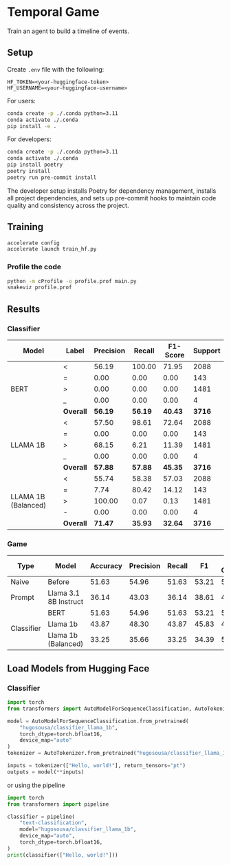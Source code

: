 # Temporal Game

Train an agent to build a timeline of events.

## Setup

Create `.env` file with the following:

```
HF_TOKEN=<your-huggingface-token>
HF_USERNAME=<your-huggingface-username>
```

For users:

```sh
conda create -p ./.conda python=3.11
conda activate ./.conda
pip install -e .
```

For developers:

```sh
conda create -p ./.conda python=3.11
conda activate ./.conda
pip install poetry
poetry install
poetry run pre-commit install
```

The developer setup installs Poetry for dependency management, installs all project dependencies, and sets up pre-commit hooks to maintain code quality and consistency across the project.

## Training

```sh
accelerate config
accelerate launch train_hf.py
```

### Profile the code

```sh
python -m cProfile -o profile.prof main.py
snakeviz profile.prof
```

## Results

### Classifier

<table>
    <thead>
        <tr>
            <th>Model</th>
            <th>Label</th>
            <th>Precision</th>
            <th>Recall</th>
            <th>F1-Score</th>
            <th>Support</th>
        </tr>
    </thead>
    <tbody>
        <tr>
            <td rowspan="5">BERT</td>
            <td>&lt;</td>
            <td>56.19</td>
            <td>100.00</td>
            <td>71.95</td>
            <td>2088</td>
        </tr>
        <tr>
            <td>=</td>
            <td>0.00</td>
            <td>0.00</td>
            <td>0.00</td>
            <td>143</td>
        </tr>
        <tr>
            <td>&gt;</td>
            <td>0.00</td>
            <td>0.00</td>
            <td>0.00</td>
            <td>1481</td>
        </tr>
        <tr>
            <td>_</td>
            <td>0.00</td>
            <td>0.00</td>
            <td>0.00</td>
            <td>4</td>
        </tr>
        <tr>
            <td><strong>Overall</strong></td>
            <td><strong>56.19</strong></td>
            <td><strong>56.19</strong></td>
            <td><strong>40.43</strong></td>
            <td><strong>3716</strong></td>
        </tr>
        <tr>
            <td rowspan="5">LLAMA 1B</td>
            <td>&lt;</td>
            <td>57.50</td>
            <td>98.61</td>
            <td>72.64</td>
            <td>2088</td>
        </tr>
        <tr>
            <td>=</td>
            <td>0.00</td>
            <td>0.00</td>
            <td>0.00</td>
            <td>143</td>
        </tr>
        <tr>
            <td>&gt;</td>
            <td>68.15</td>
            <td>6.21</td>
            <td>11.39</td>
            <td>1481</td>
        </tr>
        <tr>
            <td>_</td>
            <td>0.00</td>
            <td>0.00</td>
            <td>0.00</td>
            <td>4</td>
        </tr>
        <tr>
            <td><strong>Overall</strong></td>
            <td><strong>57.88</strong></td>
            <td><strong>57.88</strong></td>
            <td><strong>45.35</strong></td>
            <td><strong>3716</strong></td>
        </tr>
        <tr>
            <td rowspan="5">LLAMA 1B (Balanced)</td>
            <td>&lt;</td>
            <td>55.74</td>
            <td>58.38</td>
            <td>57.03</td>
            <td>2088</td>
        </tr>
        <tr>
            <td>=</td>
            <td>7.74</td>
            <td>80.42</td>
            <td>14.12</td>
            <td>143</td>
        </tr>
        <tr>
            <td>&gt;</td>
            <td>100.00</td>
            <td>0.07</td>
            <td>0.13</td>
            <td>1481</td>
        </tr>
        <tr>
            <td>-</td>
            <td>0.00</td>
            <td>0.00</td>
            <td>0.00</td>
            <td>4</td>
        </tr>
        <tr>
            <td><strong>Overall</strong></td>
            <td><strong>71.47</strong></td>
            <td><strong>35.93</strong></td>
            <td><strong>32.64</strong></td>
            <td><strong>3716</strong></td>
        </tr>
    </tbody>
</table>

### Game

<table>
    <thead>
        <tr>
            <th>Type</th>
            <th>Model</th>
            <th>Accuracy</th>
            <th>Precision</th>
            <th>Recall</th>
            <th>F1</th>
            <th>Step Count</th>
            <th>Reward</th>
        </tr>
    </thead>
    <tbody>
        <tr>
            <td>Naive</td>
            <td>Before</td>
            <td>51.63</td>
            <td>54.96</td>
            <td>51.63</td>
            <td>53.21</td>
            <td>57.26</td>
            <td>228.79</td>
        </tr>
        <tr>
            <td>Prompt</td>
            <td>Llama 3.1 8B Instruct</td>
            <td>36.14</td>
            <td>43.03</td>
            <td>36.14</td>
            <td>38.61</td>
            <td>40.72</td>
            <td>139.23</td>
        </tr>
        <tr>
            <td rowspan="3">Classifier</td>
            <td>BERT</td>
            <td>51.63</td>
            <td>54.96</td>
            <td>51.63</td>
            <td>53.21</td>
            <td>57.26</td>
            <td>228.79</td>
        </tr>
        <tr>
            <td>Llama 1b</td>
            <td>43.87</td>
            <td>48.30</td>
            <td>43.87</td>
            <td>45.83</td>
            <td>45.87</td>
            <td>179.11</td>
        </tr>
        <tr>
            <td>Llama 1b (Balanced)</td>
            <td>33.25</td>
            <td>35.66</td>
            <td>33.25</td>
            <td>34.39</td>
            <td>56.73</td>
            <td>168.81</td>
        </tr>
    </tbody>
</table>

## Load Models from Hugging Face


### Classifier
```python
import torch
from transformers import AutoModelForSequenceClassification, AutoTokenizer

model = AutoModelForSequenceClassification.from_pretrained(
    "hugosousa/classifier_llama_1b", 
    torch_dtype=torch.bfloat16, 
    device_map="auto"
)
tokenizer = AutoTokenizer.from_pretrained("hugosousa/classifier_llama_1b")

inputs = tokenizer(["Hello, world!"], return_tensors="pt")
outputs = model(**inputs)
```

or using the pipeline

```python
import torch
from transformers import pipeline

classifier = pipeline(
    "text-classification",
    model="hugosousa/classifier_llama_1b",
    device_map="auto",
    torch_dtype=torch.bfloat16,
)
print(classifier(["Hello, world!"]))

```
